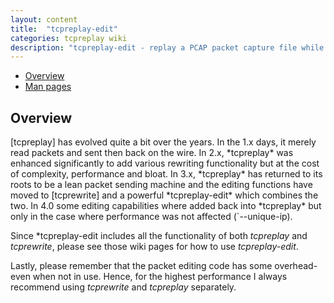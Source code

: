 ```yaml
---
layout: content
title:  "tcpreplay-edit"
categories: tcpreplay wiki
description: "tcpreplay-edit - replay a PCAP packet capture file while actively modifying packets"
---
```


- [Overview](#overview)
- [Man pages](tcpreplay-edit-man.html)

<h2><a name="overview"></a>Overview</h2>
[tcpreplay] has evolved quite a bit over the years. In the 1.x days, it merely read packets and 
sent then back on the wire. In 2.x, *tcpreplay* was enhanced significantly to add various 
rewriting functionality but at the cost of complexity, performance and bloat. 
In 3.x, *tcpreplay* has returned to its roots to be a lean packet sending machine and
the editing functions have moved to [tcprewrite] and a powerful *tcpreplay-edit* which
combines the two. In 4.0 some editing capabilities where added back into *tcpreplay* but only
in the case where performance was not affected (`--unique-ip).

Since *tcpreplay-edit includes all the functionality of both *tcpreplay* and *tcprewrite*,
please see those wiki pages for how to use *tcpreplay-edit*.

Lastly, please remember that the packet editing code has some overhead- even when not in use.
Hence, for the highest performance I always recommend using *tcprewrite* and *tcpreplay*
separately.

[tcprewrite]:          tcprewrite.html
[tcpreplay]:           tcpreplay.html
[tcpprep]:             tcpprep.html
